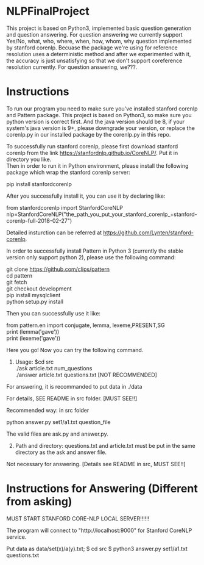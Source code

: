 # NLPFinalProject

This project is based on Python3, implemented basic question generation and question answering. For question answering we currently support Yes/No, what, who, where, when, how, whom, why question implemented by stanford corenlp. Becuase the package we're using for reference resolution uses a deterministic method and after we experimented with it, the accuracy is just unsatisfying so that we don't support coreference resolution currently. For question answering, we???.

# Instructions




To run our program you need to make sure you've installed stanford corenlp and Pattern package.
This project is based on Python3, so make sure you python version is correct first.
And the java version should be 8, if your system's java version is 9+, please downgrade your version, or replace the corenlp.py in our installed package by the corenlp.py in this repo.  

To successfully run stanford corenlp, please first download stanford corenlp from the link https://stanfordnlp.github.io/CoreNLP/. Put it in directory you like.  
Then in order to run it in Python environment, please install the following package which wrap the stanford corenlp server: 

pip install stanfordcorenlp   

After you successfully install it, you can use it by declaring like: 

from stanfordcorenlp import StanfordCoreNLP   
nlp=StanfordCoreNLP("the_path_you_put_your_stanford_corenlp_+stanford-corenlp-full-2018-02-27") 

Detailed insturction can be referred at https://github.com/Lynten/stanford-corenlp.  

In order to successfully install Pattern in Python 3 (currently the stable version only support python 2), please use the following command: 

git clone https://github.com/clips/pattern   
cd pattern   
git fetch   
git checkout development  
pip install mysqlclient  
python setup.py install   

Then you can successfully use it like:  

from pattern.en import conjugate, lemma, lexeme,PRESENT,SG   
print (lemma('gave'))   
print (lexeme('gave'))  

Here you go! Now you can try the following command.  

1. Usage:
$cd src    
./ask article.txt num_questions   
./answer article.txt questions.txt  [NOT RECOMMENDED]

For answering, it is recommanded to put data in ./data

For details, SEE README in src folder. [MUST SEE!!]

Recommended way: in src folder

python answer.py set1/a1.txt question_file


The valid files are ask.py and answer.py.


2. Path and directory:
questions.txt and article.txt must be put in the same directory as the ask and answer file.

Not necessary for answering. [Details see README in src, MUST SEE!!]




# Instructions for Answering (Different from asking)


MUST START STANFORD CORE-NLP LOCAL SERVER!!!!!!

The program will connect to "http://localhost:9000" for Stanford CoreNLP service.


Put data as data/set(x)/a(y).txt;
$ cd src
$ python3 answer.py set1/a1.txt questions.txt
